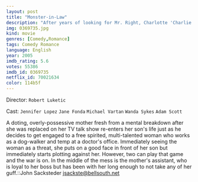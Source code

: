 ```yaml
---
layout: post
title: "Monster-in-Law"
description: "After years of looking for Mr. Right, Charlotte 'Charlie' Cantilini finally finds the man of her dreams, Kevin Fields, only to discover that his mother, Viola, is the woman of her nightmares. A recently fired news anchor who is afraid she will lose her son the way she has just lost her career, Viola determines to scare off her son's new fiancé by becoming the world's worst mother-in-law. While Viola's long-time assistant Ruby does her best to help Viola execute her crazy schemes, Charlie decides to fight back and th.."
img: 0369735.jpg
kind: movie
genres: [Comedy,Romance]
tags: Comedy Romance 
language: English
year: 2005
imdb_rating: 5.6
votes: 55386
imdb_id: 0369735
netflix_id: 70021634
color: 114b5f
---
```

Director: `Robert Luketic`  

Cast: `Jennifer Lopez` `Jane Fonda` `Michael Vartan` `Wanda Sykes` `Adam Scott` 

A doting, overly-possessive mother fresh from a mental breakdown after she was replaced on her TV talk show re-enters her son's life just as he decides to get engaged to a free spirited, multi-talented woman who works as a dog-walker and temp at a doctor's office. Immediately seeing the woman as a threat, she puts on a good face in front of her son but immediately starts plotting against her. However, two can play that game and the war is on. In the middle of the mess is the mother's assistant, who is loyal to her boss but has been with her long enough to not take any of her guff.::John Sacksteder <jsackste@bellsouth.net>
